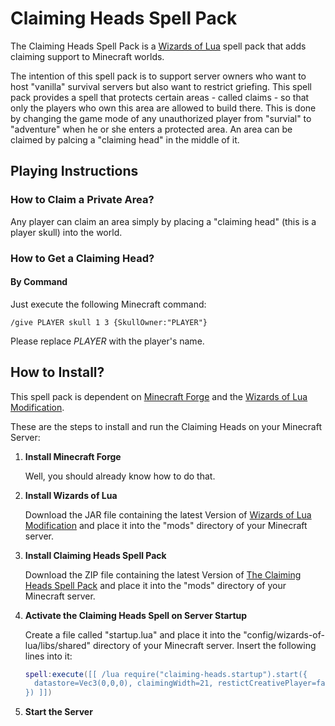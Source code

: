 # Claiming Heads Spell Pack
The Claiming Heads Spell Pack is a [Wizards of Lua](http://www.wizards-of-lua.net) spell pack that adds claiming support to Minecraft worlds.

The intention of this spell pack is to support server owners who want to host "vanilla" survival servers
but also want to restrict griefing. This spell pack provides a spell that protects certain areas - called claims -
so that only the players who own this area are allowed to build there. This is done by changing the game mode of
any unauthorized player from "survial" to "adventure" when he or she enters a protected area.
An area can be claimed by palcing a "claiming head" in the middle of it.

## Playing Instructions
### How to Claim a Private Area?
Any player can claim an area simply by placing a "claiming head" (this is a player skull) into the world.

### How to Get a Claiming Head?
#### By Command
Just execute the following Minecraft command:
```
/give PLAYER skull 1 3 {SkullOwner:"PLAYER"}
```
Please replace *PLAYER* with the player's name.


## How to Install?
This spell pack is dependent on [Minecraft Forge](http://files.minecraftforge.net/maven/net/minecraftforge/forge/index_1.12.2.html) 
and the [Wizards of Lua Modification](https://minecraft.curseforge.com/projects/wizards-of-lua/files).

These are the steps to install and run the Claiming Heads on your Minecraft Server:

1. **Install Minecraft Forge**

     Well, you should already know how to do that.
2. **Install Wizards of Lua**

     Download the JAR file containing the latest Version of 
     [Wizards of Lua Modification](https://minecraft.curseforge.com/projects/wizards-of-lua/files) and place it
     into the "mods" directory of your Minecraft server.
     
3. **Install Claiming Heads Spell Pack**

    Download the ZIP file containing the latest Version of 
    [The Claiming Heads Spell Pack](https://minecraft.curseforge.com/projects/claiming-heads-spell-pack/files) and place it
    into the "mods" directory of your Minecraft server.
    
4. **Activate the Claiming Heads Spell on Server Startup**

    Create a file called "startup.lua" and place it into the "config/wizards-of-lua/libs/shared" directory of your Minecraft server.
    Insert the following lines into it:
    ```lua
    spell:execute([[ /lua require("claiming-heads.startup").start({
      datastore=Vec3(0,0,0), claimingWidth=21, restictCreativePlayer=false
    }) ]])
    ```
    
5. **Start the Server**

